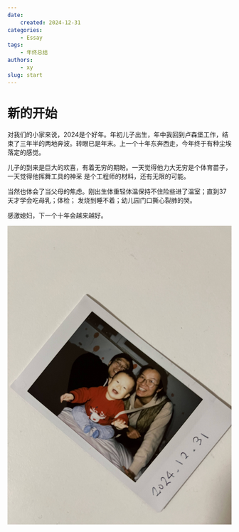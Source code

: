 ```yaml
---
date: 
    created: 2024-12-31
categories:
    - Essay
tags:
    - 年终总结
authors: 
    - xy
slug: start
---
```


# 新的开始

对我们的小家来说，2024是个好年。年初儿子出生，年中我回到卢森堡工作，结束了三年半的两地奔波。转眼已是年末。上一个十年东奔西走，今年终于有种尘埃落定的感觉。

儿子的到来是巨大的欢喜，有着无穷的期盼。一天觉得他力大无穷是个体育苗子，一天觉得他挥舞工具的神采
是个工程师的材料，还有无限的可能。

当然也体会了当父母的焦虑。刚出生体重轻体温保持不住险些进了温室；直到37天才学会吃母乳；体检；
发烧到睡不着；幼儿园门口撕心裂肺的哭。

感激媳妇，下一个十年会越来越好。

![text](../assets/20241231.jpg)
